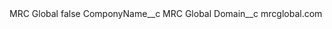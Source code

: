 <?xml version="1.0" encoding="UTF-8"?>
<CustomMetadata xmlns="http://soap.sforce.com/2006/04/metadata" xmlns:xsi="http://www.w3.org/2001/XMLSchema-instance" xmlns:xsd="http://www.w3.org/2001/XMLSchema">
    <label>MRC Global</label>
    <protected>false</protected>
    <values>
        <field>ComponyName__c</field>
        <value xsi:type="xsd:string">MRC Global</value>
    </values>
    <values>
        <field>Domain__c</field>
        <value xsi:type="xsd:string">mrcglobal.com</value>
    </values>
</CustomMetadata>
